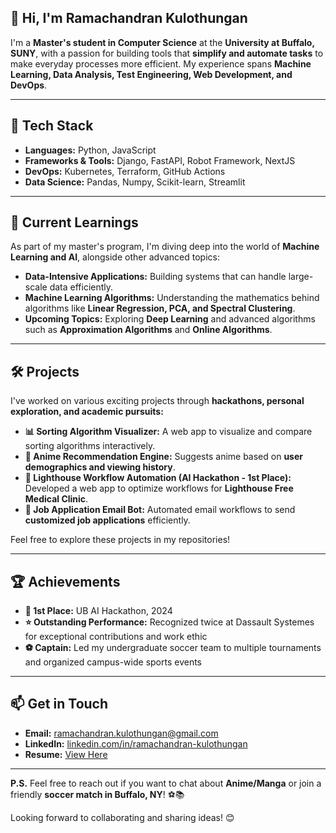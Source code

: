 ## 👋 Hi, I'm **Ramachandran Kulothungan**

I'm a **Master's student in Computer Science** at the **University at Buffalo, SUNY**, with a passion for building tools that **simplify and automate tasks** to make everyday processes more efficient. My experience spans **Machine Learning, Data Analysis, Test Engineering, Web Development, and DevOps**.

---

## 🧠 **Tech Stack**
- **Languages:** Python, JavaScript  
- **Frameworks & Tools:** Django, FastAPI, Robot Framework, NextJS
- **DevOps:** Kubernetes, Terraform, GitHub Actions  
- **Data Science:** Pandas, Numpy, Scikit-learn, Streamlit

---

## 🚀 **Current Learnings**
As part of my master's program, I'm diving deep into the world of **Machine Learning and AI**, alongside other advanced topics:

- **Data-Intensive Applications:** Building systems that can handle large-scale data efficiently.  
- **Machine Learning Algorithms:** Understanding the mathematics behind algorithms like **Linear Regression, PCA, and Spectral Clustering**.  
- **Upcoming Topics:** Exploring **Deep Learning** and advanced algorithms such as **Approximation Algorithms** and **Online Algorithms**.  

---

## 🛠️ **Projects**
I've worked on various exciting projects through **hackathons, personal exploration, and academic pursuits:**

- **📊 Sorting Algorithm Visualizer:** A web app to visualize and compare sorting algorithms interactively.  
- **🎌 Anime Recommendation Engine:** Suggests anime based on **user demographics and viewing history**.  
- **🏥 Lighthouse Workflow Automation (AI Hackathon - 1st Place):** Developed a web app to optimize workflows for **Lighthouse Free Medical Clinic**.  
- **📧 Job Application Email Bot:** Automated email workflows to send **customized job applications** efficiently.  

Feel free to explore these projects in my repositories!

---

## 🏆 **Achievements**
- **🏅 1st Place:** UB AI Hackathon, 2024  
- **⭐ Outstanding Performance:** Recognized twice at Dassault Systemes for exceptional contributions and work ethic  
- **⚽ Captain:** Led my undergraduate soccer team to multiple tournaments and organized campus-wide sports events  

---

## 📫 **Get in Touch**
- **Email:** [ramachandran.kulothungan@gmail.com](mailto:ramachandran.kulothungan@gmail.com)  
- **LinkedIn:** [linkedin.com/in/ramachandran-kulothungan](https://www.linkedin.com/in/ramachandran-kulothungan/)  
- **Resume:** [View Here](https://drive.google.com/file/d/1EKP-2uxhAvs5Y5AbDAUFYGz4KWLFWJ2x/view?usp=drive_link)  

---

**P.S.** Feel free to reach out if you want to chat about **Anime/Manga** or join a friendly **soccer match in Buffalo, NY**! ⚽📚  

Looking forward to collaborating and sharing ideas! 😊
